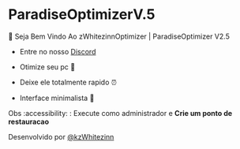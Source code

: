 # ParadiseOptimizerV.5

💙 Seja Bem Vindo Ao zWhitezinnOptimizer | ParadiseOptimizer V2.5

- Entre no nosso  [Discord](https://discord.gg/ZjXNMJBMMV)

- Otimize seu pc 🚀 
- Deixe ele totalmente rapido ⏰
- Interface minimalista 🎨

Obs :accessibility: : Execute como administrador e **Crie um ponto de restauracao**

Desenvolvido por [@kzWhitezinn](https://discord.gg/ZjXNMJBMMV)
